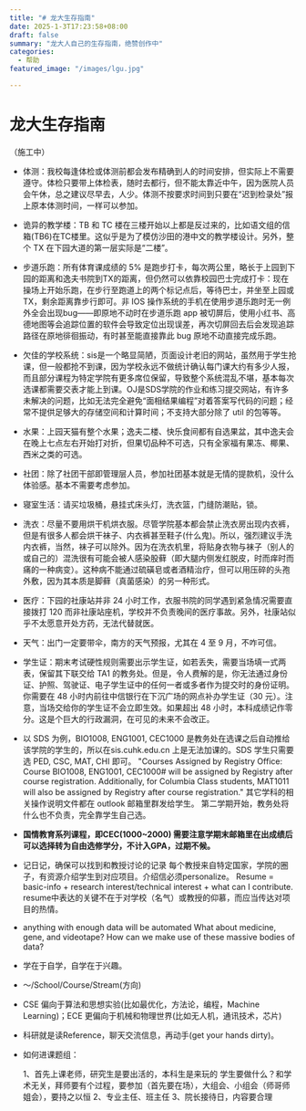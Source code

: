 ```yaml
---
title: "# 龙大生存指南"
date: 2025-1-3T17:23:58+08:00
draft: false
summary: "龙大人自己的生存指南，绝赞创作中"
categories: 
  - 帮助
featured_image: "/images/lgu.jpg"

---
```




# 龙大生存指南

（施工中）



- 体测：我校每逢体检或体测前都会发布精确到人的时间安排，但实际上不需要遵守。体检只要带上体检表，随时去都行，但不能太靠近中午，因为医院人员会午休，总之建议尽早去，人少。体测不按要求时间到只要在“迟到检录处”报上原本体测时间，一样可以参加。

- 诡异的教学楼：TB 和 TC 楼在三楼开始以上都是反过来的，比如语文组的信箱(TB6)在TC楼里。这似乎是为了模仿沙田的港中文的教学楼设计。另外，整个 TX 在下园大道的第一层实际是“二楼”。

- 步道乐跑：所有体育课成绩的 5% 是跑步打卡，每次两公里，略长于上园到下园的距离和逸夫书院到TX的距离，但仍然可以依靠校园巴士完成打卡：现在操场上开始乐跑，在步行至跑道上的两个标记点后，等待巴士，并坐至上园或TX，剩余距离靠步行即可。非 IOS 操作系统的手机在使用步道乐跑时无一例外全会出现bug——即原地不动时在步道乐跑 app 被切屏后，使用小红书、高德地图等会追踪位置的软件会导致定位出现误差，再次切屏回去后会发现追踪路径在原地徘徊振动，有时甚至能直接靠此 bug 原地不动直接完成乐跑。

- 欠佳的学校系统：sis是一个略显简陋，页面设计老旧的网站，虽然用于学生抢课，但一般都抢不到课，因为学校永远不做统计确认每门课大约有多少人报，而且部分课程为特定学院有更多席位保留，导致整个系统混乱不堪，基本每次选课都需要交表才能上到课。OJ是SDS学院的作业和练习提交网站，有许多未解决的问题，比如无法完全避免“面相结果编程”对着答案写代码的问题；经常不提供足够大的存储空间和计算时间；不支持大部分除了 util 的包等等。

- 水果：上园天猫有整个水果；逸夫二楼、快乐食间都有自选果盆，其中逸夫会在晚上七点左右开始打对折，但果切品种不可选，只有全家福有果冻、椰果、西米之类的可选。

- 社团：除了社团干部即管理层人员，参加社团基本就是无情的提款机，没什么体验感。基本不需要考虑参加。

- 寝室生活：请买垃圾桶，悬挂式床头灯，洗衣篮，门缝防潮贴，锁。

- 洗衣：尽量不要用烘干机烘衣服。尽管学院基本都会禁止洗衣房出现内衣裤，但是有很多人都会烘干袜子、内衣裤甚至鞋子(什么鬼)。所以，强烈建议手洗内衣裤，当然，袜子可以除外。因为在洗衣机里，将贴身衣物与袜子（别人的或自己的）混洗很有可能会被人感染股藓（即大腿内侧发红脱皮，时而痒时而痛的一种病变）。这种病不能通过硫磺皂或者酒精治疗，但可以用压碎的头孢外敷，因为其本质是脚藓（真菌感染）的另一种形式。

- 医疗：下园的社康站并非 24 小时工作，衣服书院的同学遇到紧急情况需要直接拨打 120 而非社康站座机，学校并不负责晚间的医疗事故。另外，社康站似乎不太愿意开处方药，无法代替就医。

- 天气：出门一定要带伞，南方的天气预报，尤其在 4 至 9 月，不咋可信。

- 学生证：期末考试硬性规则需要出示学生证，如若丢失，需要当场填一式两表，保留其下联交给 TA1 的教务处。但是，令人费解的是，你无法通过身份证、护照、驾驶证、电子学生证中的任何一者或多者作为提交时的身份证明。你需要在 48 小时内前往中信银行在下沉广场的网点补办学生证（30 元）。注意，当场交给你的学生证不会立即生效。如果超出 48 小时，本科成绩记作零分。这是个巨大的行政漏洞，在可见的未来不会改正。

-  以 SDS 为例，BIO1008, ENG1001, CEC1000 是教务处在选课之后自动推给该学院的学生的，所以在sis.cuhk.edu.cn 上是无法加课的。SDS 学生只需要选 PED, CSC, MAT, CHI 即可。
  "Courses Assigned by Registry Office:
  Course BIO1008, ENG1001, CEC1000# will be assigned by Registry after course registration. Additionally, for Columbia Class students, MAT1011 will also be assigned by Registry after course registration."
  其它学科的相关操作说明文件都在 outlook 邮箱里群发给学生。 第二学期开始，教务处将什么也不负责，完全靠学生自己选。

- **国情教育系列课程，即CEC(1000~2000) 需要注意学期末邮箱里在出成绩后可以选择转为自由选修学分，不计入GPA，过期不候。**

- 记日记，确保可以找到和教授讨论的记录
  每个教授来自特定国家，学院的圈子，有资源介绍学生到对应项目。介绍信必须personalize。
  Resume = basic-info + research interest/technical interest + what can I contribute.
  resume中表达的关键不在于对学校（名气）或教授的仰慕，而应当传达对项目的热情。

- anything with enough data will be automated
  What about medicine, gene, and videotape?
  How can we make use of these massive bodies of data?

- 学在于自学，自学在于兴趣。

- ～/School/Course/Stream(方向)

- CSE 偏向于算法和思想实验(比如最优化，方法论，编程，Machine Learning)；ECE 更偏向于机械和物理世界(比如无人机，通讯技术，芯片)

- 科研就是读Reference，聊天交流信息，再动手(get your hands dirty)。

- 如何进课题组：

  1、首先上课老师，研究生是要出活的，本科生是来玩的
  学生要做什么？和学术无关，拜师要有个过程，要参加（首先要在场），大组会、小组会（师哥师姐会），要持之以恒
  2、专业主任、班主任
  3、院长接待日，内容要合理
